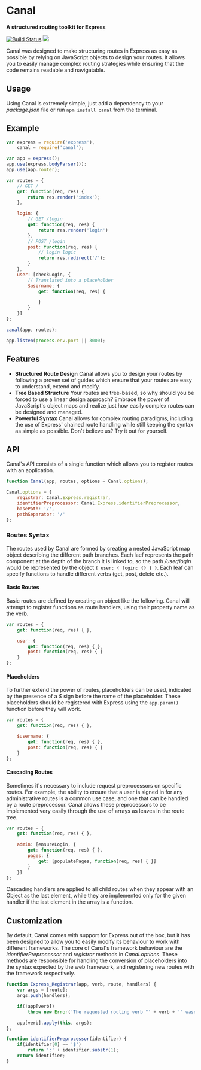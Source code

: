 # Canal
**A structured routing toolkit for Express**

[![Build Status](https://travis-ci.org/SierraSoftworks/Canal.png?branch=master)](https://travis-ci.org/SierraSoftworks/Canal)
[![](https://badge.fury.io/js/canal.png)](https://npmjs.org/package/canal)

Canal was designed to make structuring routes in Express as easy as possible by relying on JavaScript objects to design your routes. It allows you to easily manage complex routing strategies while ensuring that the code remains readable and navigatable.

## Usage
Using Canal is extremely simple, just add a dependency to your *package.json* file or run `npm install canal` from the terminal.

## Example
```javascript
var express = require('express'),
	canal = require('canal');

var app = express();
app.use(express.bodyParser());
app.use(app.router);

var routes = {
	// GET /
	get: function(req, res) {
		return res.render('index');
	},

	login: {
		// GET /login
		get: function(req, res) {
			return res.render('login')
		},
		// POST /login
		post: function(req, res) {
			// login logic
			return res.redirect('/');
		}
	},
	user: [checkLogin, {
		// Translated into a placeholder
		$username: {
			get: function(req, res) {

			}
		}
	}]
};

canal(app, routes);

app.listen(process.env.port || 3000);
```

## Features
- **Structured Route Design**
  Canal allows you to design your routes by following a proven set of guides which ensure that your routes are easy to understand, extend and modify.
- **Tree Based Structure**
  Your routes are tree-based, so why should you be forced to use a linear design approach? Embrace the power of JavaScript's object maps and realize just how easily complex routes can be designed and managed.
- **Powerful Syntax**
  Canal allows for complex routing paradigms, including the use of Express' chained route handling while still keeping the syntax as simple as possible. Don't believe us? Try it out for yourself.

## API
Canal's API consists of a single function which allows you to register routes with an application.

```javascript
function Canal(app, routes, options = Canal.options);

Canal.options = {
	registrar: Canal.Express.registrar,
	idenfifierPreprocessor: Canal.Express.identifierPreprocessor,
	basePath: '/',
	pathSeparator: '/'
};
```

### Routes Syntax
The routes used by Canal are formed by creating a nested JavaScript map object describing the different path branches. Each laef represents the path component at the depth of the branch it is linked to, so the path */user/login* would be represented by the object `{ user: { login: {} } }`. Each leaf can specify functions to handle different verbs (get, post, delete etc.). 

#### Basic Routes
Basic routes are defined by creating an object like the following. Canal will attempt to register functions as route handlers, using their property name as the verb.

```javascript
var routes = {
	get: function(req, res) { },

	user: {
		get: function(req, res) { },
		post: function(req, res) { }
	}
};
```

#### Placeholders
To further extend the power of routes, placeholders can be used, indicated by the presence of a *$* sign before the name of the placeholder. These placeholders should be registered with Express using the `app.param()` function before they will work.

```javascript
var routes = {
	get: function(req, res) { },

	$username: {
		get: function(req, res) { },
		post: function(req, res) { }
	}
};
```

#### Cascading Routes
Sometimes it's necessary to include request preprocessors on specific routes. For example, the ability to ensure that a user is signed in for any administrative routes is a common use case, and one that can be handled by a route preprocessor. Canal allows these preprocessors to be implemented very easily through the use of arrays as leaves in the route tree.

```javascript
var routes = {
	get: function(req, res) { },

	admin: [ensureLogin, {
		get: function(req, res) { },
		pages: {
			get: [populatePages, function(req, res) { }]
		}
	}]
};
```

Cascading handlers are applied to all child routes when they appear with an Object as the last element, while they are implemented only for the given handler if the last element in the array is a function.

## Customization
By default, Canal comes with support for Express out of the box, but it has been designed to allow you to easily modify its behaviour to work with different frameworks. The core of Canal's framework behaviour are the *identifierPreprocessor* and *registrar* methods in *Canal.options*. These methods are responsible for handling the conversion of placeholders into the syntax expected by the web framework, and registering new routes with the framework respectively.

```javascript
function Express_Registrar(app, verb, route, handlers) { 
	var args = [route];
	args.push(handlers);

	if(!app[verb]) 
		throw new Error('The requested routing verb "' + verb + '" wasn\'t available for the route "' + route + '"');

	app[verb].apply(this, args);
};

function identifierPreprocessor(identifier) {
	if(identifier[0] == '$')
		return ':' + identifier.substr(1);
	return identifier;
}
```